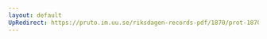 ```yaml
---
layout: default
UpRedirect: https://pruto.im.uu.se/riksdagen-records-pdf/1870/prot-1870--fk--427/prot-1870--fk--427_045.pdf
---
```

